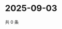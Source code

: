 # 2025-09-03

共 0 条

<!-- BEGIN ZHIHUQUESTIONS -->
<!-- 最后更新时间 Wed Sep 03 2025 04:12:19 GMT+0800 (China Standard Time) -->

<!-- END ZHIHUQUESTIONS -->
